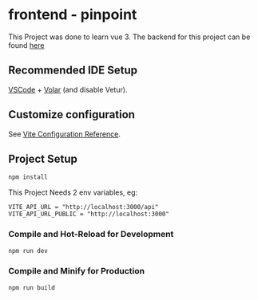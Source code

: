 # frontend - pinpoint

This Project was done to learn vue 3. The backend for this project can be found [here](https://github.com/arbaazmir-1/pinpoint-backend)

## Recommended IDE Setup

[VSCode](https://code.visualstudio.com/) + [Volar](https://marketplace.visualstudio.com/items?itemName=Vue.volar) (and disable Vetur).

## Customize configuration

See [Vite Configuration Reference](https://vitejs.dev/config/).

## Project Setup

```sh
npm install
```

This Project Needs 2 env variables, eg:

```ssh
VITE_API_URL = "http://localhost:3000/api"
VITE_API_URL_PUBLIC = "http://localhost:3000"
```

### Compile and Hot-Reload for Development

```sh
npm run dev
```

### Compile and Minify for Production

```sh
npm run build
```
